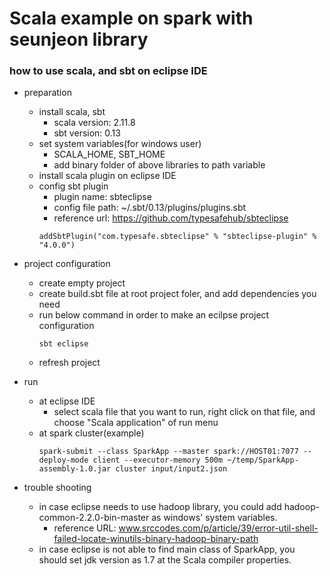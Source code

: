 # Scala example on spark with seunjeon library

### how to use scala, and sbt on eclipse IDE
 - preparation
   * install scala, sbt
     - scala version: 2.11.8
     - sbt version: 0.13
   * set system variables(for windows user)
     - SCALA_HOME, SBT_HOME
     - add binary folder of above libraries to path variable
   * install scala plugin on eclipse IDE
   * config sbt plugin
     - plugin name: sbteclipse
     - config file path: ~/.sbt/0.13/plugins/plugins.sbt
     - reference url: https://github.com/typesafehub/sbteclipse
     <pre><code>addSbtPlugin("com.typesafe.sbteclipse" % "sbteclipse-plugin" % "4.0.0")</code></pre>
 
 - project configuration
   * create empty project
   * create build.sbt file at root project foler, and add dependencies you need
   * run below command in order to make an ecilpse project configuration
     <pre><code>sbt eclipse</code></pre>
   * refresh project
 
 - run
   * at eclipse IDE
     - select scala file that you want to run, right click on that file, and choose "Scala application" of run menu
   * at spark cluster(example)
     <pre><code>spark-submit --class SparkApp --master spark://HOST01:7077 --deploy-mode client --executor-memory 500m ~/temp/SparkApp-assembly-1.0.jar cluster input/input2.json</code></pre>

 - trouble shooting
   * in case eclipse needs to use hadoop library, you could add hadoop-common-2.2.0-bin-master as windows' system variables.
      - reference URL: www.srccodes.com/p/article/39/error-util-shell-failed-locate-winutils-binary-hadoop-binary-path
   * in case eclipse is not able to find main class of SparkApp, you should set jdk version as 1.7 at the Scala compiler properties.
    
